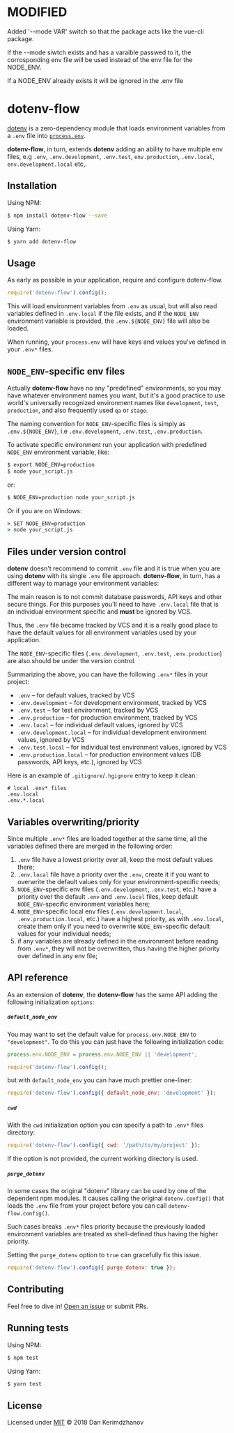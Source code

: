 # MODIFIED

Added '--mode VAR' switch so that the package acts like the vue-cli package.

If the --mode siwtch exists and has a varaible passwed to it, the corrosponding env file will be used instead of the env file for the NODE_ENV. 

If a NODE_ENV already exists it will be ignored in the .env file


# dotenv-flow

[dotenv](https://github.com/motdotla/dotenv) is a zero-dependency module that loads environment variables
from a `.env` file into [`process.env`](https://nodejs.org/docs/latest/api/process.html#process_process_env).

**dotenv-flow**, in turn, extends **dotenv** adding an ability to have multiple env files, e.g `.env`,
`.env.development`, `.env.test`, `env.production`, `.env.local`, `env.development.local` etc,.


## Installation

Using NPM:

```bash
$ npm install dotenv-flow --save
```

Using Yarn:

```bash
$ yarn add dotenv-flow
```


## Usage

As early as possible in your application, require and configure dotenv-flow.

```js
require('dotenv-flow').config();
```

This will load environment variables from `.env` as usual, but will also read variables defined in `.env.local` if the file exists,
and if the `NODE_ENV` environment variable is provided, the `.env.${NODE_ENV}` file will also be loaded.

When running, your `process.env` will have keys and values you've defined in your `.env*` files.


## `NODE_ENV`-specific env files

Actually **dotenv-flow** have no any "predefined" environments, so you may have whatever environment names you want,
but it's a good practice to use world's universally recognized environment names like `development`, `test`, `production`,
and also frequently used `qa` or `stage`.

The naming convention for `NODE_ENV`-specific files is simply as `.env.${NODE_ENV}`, i.e `.env.development`, `.env.test`, `.env.production`.

To activate specific environment run your application with predefined `NODE_ENV` environment variable, like:

```sh
$ export NODE_ENV=production
$ node your_script.js
```

or:

```sh
$ NODE_ENV=production node your_script.js
```

Or if you are on Windows:

```cmd
> SET NODE_ENV=production
> node your_script.js
```


## Files under version control

**dotenv** doesn't recommend to commit `.env` file and it is true when you are using **dotenv** with its single `.env` file approach.
**dotenv-flow**, in turn, has a different way to manage your environment variables:

The main reason is to not commit database passwords, API keys and other secure things.
For this purposes you'll need to have `.env.local` file that is an individual environment specific and **must** be ignored by VCS.

Thus, the `.env` file became tracked by VCS and it is a really good place to have the default values for all environment variables used by your application.

The `NODE_ENV`-specific files (`.env.development`, `.env.test`, `.env.production`) are also should be under the version control.

Summarizing the above, you can have the following `.env*` files in your project:

 * `.env` – for default values, tracked by VCS
 * `.env.development` – for development environment, tracked by VCS
 * `.env.test` – for test environment, tracked by VCS
 * `.env.production` – for production environment, tracked by VCS
 * `.env.local` – for individual default values, ignored by VCS
 * `.env.development.local` – for individual development environment values, ignored by VCS
 * `.env.test.local` – for individual test environment values, ignored by VCS
 * `.env.production.local` – for production environment values (DB passwords, API keys, etc.), ignored by VCS

Here is an example of `.gitignore`/`.hgignore` entry to keep it clean:

```
# local .env* files
.env.local
.env.*.local
```


## Variables overwriting/priority

Since multiple `.env*` files are loaded together at the same time, all the variables defined there are merged in the following order:

1) `.env` file have a lowest priority over all, keep the most default values there;
2) `.env.local` file have a priority over the `.env`, create it if you want to overwrite the default values only for your environment-specific needs;
3) `NODE_ENV`-specific env files (`.env.development`, `.env.test`, etc.) have a priority over the default `.env` and `.env.local` files, keep default `NODE_ENV`-specific environment variables here;
4) `NODE_ENV`-specific local env files (`.env.development.local`, `.env.production.local`, etc.) have a highest priority, as with `.env.local`, create them only if you need to overwrite `NODE_ENV`-specific default values for your individual needs;
5) if any variables are already defined in the environment before reading from `.env*`, they will not be overwritten, thus having the higher priority over defined in any env file;


## API reference

As an extension of **dotenv**, the **dotenv-flow** has the same API adding the following initialization `options`:

##### `default_node_env`

You may want to set the default value for `process.env.NODE_ENV` to `"development"`.
To do this you can just have the following initialization code:

```js
process.env.NODE_ENV = process.env.NODE_ENV || 'development';

require('dotenv-flow').config();
```

but with `default_node_env` you can have much prettier one-liner:

```js
require('dotenv-flow').config({ default_node_env: 'development' });
```

##### `cwd`

With the `cwd` initialization option you can specify a path to `.env*` files directory:

```js
require('dotenv-flow').config({ cwd: '/path/to/my/project' });
```

If the option is not provided, the current working directory is used.

##### `purge_dotenv`

In some cases the original "dotenv" library can be used by one of the dependent
npm modules. It causes calling the original `dotenv.config()` that loads
the `.env` file from your project before you can call `dotenv-flow.config()`.

Such cases breaks `.env*` files priority because the previously loaded
environment variables are treated as shell-defined thus having the higher priority.

Setting the `purge_dotenv` option to `true` can gracefully fix this issue.

```js
require('dotenv-flow').config({ purge_dotenv: true });
```


## Contributing

Feel free to dive in! [Open an issue](https://github.com/kerimdzhanov/dotenv-flow/issues/new) or submit PRs.


## Running tests

Using NPM:

```bash
$ npm test
```

Using Yarn:

```bash
$ yarn test
```


## License

Licensed under [MIT](LICENSE) © 2018 Dan Kerimdzhanov
